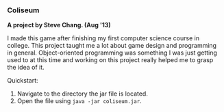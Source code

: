 <h3>Coliseum</h3>

<strong>A project by Steve Chang. (Aug '13)</strong>


I made this game after finishing my first computer science course in college. This project taught me a lot about game design
and programming in general. Object-oriented programming was something I was just getting used to at this time and working on
this project really helped me to grasp the idea of it.

Quickstart:

1.  Navigate to the directory the jar file is located.
2.  Open the file using <code>java -jar coliseum.jar</code>.



